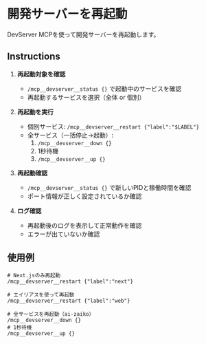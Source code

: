 # 開発サーバーを再起動

DevServer MCPを使って開発サーバーを再起動します。

## Instructions

1. **再起動対象を確認**
   - `/mcp__devserver__status {}` で起動中のサービスを確認
   - 再起動するサービスを選択（全体 or 個別）

2. **再起動を実行**
   - 個別サービス: `/mcp__devserver__restart {"label":"$LABEL"}`
   - 全サービス（一括停止→起動）:
     1. `/mcp__devserver__down {}`
     2. 1秒待機
     3. `/mcp__devserver__up {}`

3. **再起動確認**
   - `/mcp__devserver__status {}` で新しいPIDと稼働時間を確認
   - ポート情報が正しく設定されているか確認

4. **ログ確認**
   - 再起動後のログを表示して正常動作を確認
   - エラーが出ていないか確認

## 使用例

```
# Next.jsのみ再起動
/mcp__devserver__restart {"label":"next"}

# エイリアスを使って再起動
/mcp__devserver__restart {"label":"web"}

# 全サービスを再起動（ai-zaiko）
/mcp__devserver__down {}
# 1秒待機
/mcp__devserver__up {}
```